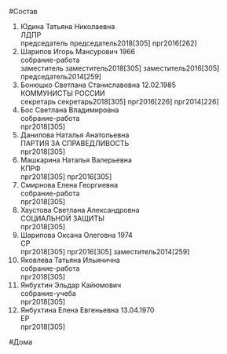 #Состав  
1. Юдина Татьяна Николаевна  
    ЛДПР  
    председатель председатель2018[305] прг2016[262]  
2. Шарипов Игорь Мансурович 1966  
    собрание-работа  
    заместитель заместитель2018[305] заместитель2016[305] председатель2014[259]  
3. Бонюшко Светлана Станиславовна 12.02.1985  
    КОММУНИСТЫ РОССИИ  
    секретарь секретарь2018[305] прг2016[226] прг2014[226]  
4. Бос Светлана Владимировна  
    собрание-работа  
    прг2018[305]  
5. Данилова Наталья Анатольевна  
    ПАРТИЯ ЗА СПРАВЕДЛИВОСТЬ  
    прг2018[305]  
6. Машкарина Наталья Валерьевна  
    КПРФ  
    прг2018[305] прг2016[305]  
7. Смирнова Елена Георгиевна  
    собрание-работа  
    прг2018[305]  
8. Хаустова Светлана Александровна  
    СОЦИАЛЬНОЙ ЗАЩИТЫ  
    прг2018[305]  
9. Шарипова Оксана Олеговна 1974  
    СР  
    прг2018[305] прг2016[305] заместитель2014[259]  
10. Яковлева Татьяна Ильинична  
    собрание-работа  
    прг2018[305]  
11. Янбухтин Эльдар Кайюмович  
    собрание-учеба  
    прг2018[305]  
12. Янбухтина Елена Евгеньевна 13.04.1970  
    ЕР  
    прг2018[305]  
  
#Дома  
